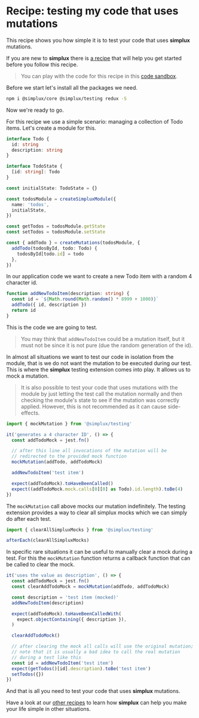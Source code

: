# Recipe: testing my code that uses mutations

This recipe shows you how simple it is to test your code that uses **simplux** mutations.

If you are new to **simplux** there is [a recipe](../../basics/getting-started#readme) that will help you get started before you follow this recipe.

> You can play with the code for this recipe in this [code sandbox](https://codesandbox.io/s/github/MrWolfZ/simplux/tree/master/recipes/advanced/testing-code-using-mutations).

Before we start let's install all the packages we need.

```sh
npm i @simplux/core @simplux/testing redux -S
```

Now we're ready to go.

For this recipe we use a simple scenario: managing a collection of Todo items. Let's create a module for this.

```ts
interface Todo {
  id: string
  description: string
}

interface TodoState {
  [id: string]: Todo
}

const initialState: TodoState = {}

const todosModule = createSimpluxModule({
  name: 'todos',
  initialState,
})

const getTodos = todosModule.getState
const setTodos = todosModule.setState

const { addTodo } = createMutations(todosModule, {
  addTodo(todosById, todo: Todo) {
    todosById[todo.id] = todo
  },
})
```

In our application code we want to create a new Todo item with a random 4 character id.

```ts
function addNewTodoItem(description: string) {
  const id = `${Math.round(Math.random() * 8999 + 1000)}`
  addTodo({ id, description })
  return id
}
```

This is the code we are going to test.

> You may think that `addNewTodoItem` could be a mutation itself, but it must not be since it is not pure (due the random generation of the id).

In almost all situations we want to test our code in isolation from the module, that is we do not want the mutation to be executed during our test. This is where the **simplux** testing extension comes into play. It allows us to mock a mutation.

> It is also possible to test your code that uses mutations with the module by just letting the test call the mutation normally and then checking the module's state to see if the mutation was correctly applied. However, this is not recommended as it can cause side-effects.

```ts
import { mockMutation } from '@simplux/testing'

it('generates a 4 character ID', () => {
  const addTodoMock = jest.fn()

  // after this line all invocations of the mutation will be
  // redirected to the provided mock function
  mockMutation(addTodo, addTodoMock)

  addNewTodoItem('test item')

  expect(addTodoMock).toHaveBeenCalled()
  expect((addTodoMock.mock.calls[0][0] as Todo).id.length).toBe(4)
})
```

The `mockMutation` call above mocks our mutation indefinitely. The testing extension provides a way to clear all simplux mocks which we can simply do after each test.

```ts
import { clearAllSimpluxMocks } from '@simplux/testing'

afterEach(clearAllSimpluxMocks)
```

In specific rare situations it can be useful to manually clear a mock during a test. For this the `mockMutation` function returns a callback function that can be called to clear the mock.

```ts
it('uses the value as description', () => {
  const addTodoMock = jest.fn()
  const clearAddTodoMock = mockMutation(addTodo, addTodoMock)

  const description = 'test item (mocked)'
  addNewTodoItem(description)

  expect(addTodoMock).toHaveBeenCalledWith(
    expect.objectContaining({ description }),
  )

  clearAddTodoMock()

  // after clearing the mock all calls will use the original mutation;
  // note that it is usually a bad idea to call the real mutation
  // during a test like this
  const id = addNewTodoItem('test item')
  expect(getTodos()[id].description).toBe('test item')
  setTodos({})
})
```

And that is all you need to test your code that uses **simplux** mutations.

Have a look at our [other recipes](../../../../..#recipes) to learn how **simplux** can help you make your life simple in other situations.

